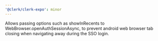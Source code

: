 ```yaml
---
'@clerk/clerk-expo': minor
---
```


Allows passing options such as showInRecents to WebBrowser.openAuthSessionAsync, to prevent android web browser tab closing when navigating away during the SSO login.

